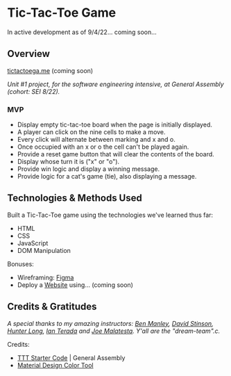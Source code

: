 # Tic-Tac-Toe Game

In active development as of 9/4/22... coming soon...

## Overview

[tictactoega.me](https://tictactoeg.me/) (coming soon)

*Unit #1 project, for the software engineering intensive, at General Assembly (cohort: SEI 8/22).*

### MVP

- Display empty tic-tac-toe board when the page is initially displayed.
- A player can click on the nine cells to make a move.
- Every click will alternate between marking and x and o.
- Once occupied with an x or o the cell can't be played again.
- Provide a reset game button that will clear the contents of the board.
- Display whose turn it is ("x" or "o").
- Provide win logic and display a winning message.
- Provide logic for a cat's game (tie), also displaying a message.

## Technologies & Methods Used

Built a Tic-Tac-Toe game using the technologies we've learned thus far:

- HTML
- CSS
- JavaScript
- DOM Manipulation

Bonuses:

- Wireframing: [Figma](https://www.figma.com/)
- Deploy a [Website](https://tictactoeg.me/) using... (coming soon)
<!-- choose framework-->

## Credits & Gratitudes

*A special thanks to my amazing instructors: [Ben Manley](https://github.com/ManliestBen), [David Stinson](https://github.com/DavidStinson), [Hunter Long](https://github.com/whlong1), [Ian Terada](https://github.com/teradaian) and [Joe Malatesta](https://github.com/JoeMalatesta). Y'all are the "dream-team".c.*

Credits:

- [TTT Starter Code](https://github.com/SEI-Remote/ttt-weekend) | General Assembly
- [Material Design Color Tool](https://material.io/resources/color/)
